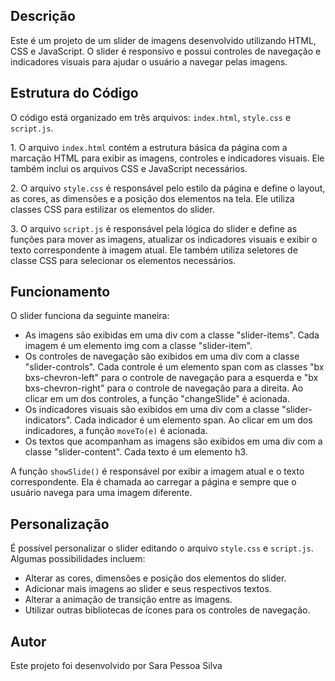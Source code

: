 ## Descrição

<p>Este é um projeto de um slider de imagens desenvolvido utilizando HTML, CSS e JavaScript. O slider é responsivo e possui controles de navegação e indicadores visuais para ajudar o usuário a navegar pelas imagens.</p>

## Estrutura do Código

<p>O código está organizado em três arquivos: <code>index.html</code>, <code>style.css</code> e <code>script.js</code>.</p>
<p>1. O arquivo <code>index.html</code> contém a estrutura básica da página com a marcação HTML para exibir as imagens, controles e indicadores visuais. Ele também inclui os arquivos CSS e JavaScript necessários.</p>
<p>2. O arquivo <code>style.css</code> é responsável pelo estilo da página e define o layout, as cores, as dimensões e a posição dos elementos na tela. Ele utiliza classes CSS para estilizar os elementos do slider.</p>
<p>3. O arquivo <code>script.js</code> é responsável pela lógica do slider e define as funções para mover as imagens, atualizar os indicadores visuais e exibir o texto correspondente à imagem atual. Ele também utiliza seletores de classe CSS para selecionar os elementos necessários.</p>

## Funcionamento

<p>O slider funciona da seguinte maneira:</p>

- As imagens são exibidas em uma div com a classe "slider-items". Cada imagem é um elemento img com a classe "slider-item".
- Os controles de navegação são exibidos em uma div com a classe "slider-controls". Cada controle é um elemento span com as classes "bx bxs-chevron-left" para o controle de navegação para a esquerda e "bx bxs-chevron-right" para o controle de navegação para a direita. Ao clicar em um dos controles, a função "changeSlide" é acionada.
- Os indicadores visuais são exibidos em uma div com a classe "slider-indicators". Cada indicador é um elemento span. Ao clicar em um dos indicadores, a função <code>moveTo(e)</code> é acionada.
- Os textos que acompanham as imagens são exibidos em uma div com a classe "slider-content". Cada texto é um elemento h3.

<p>A função <code>showSlide()</code> é responsável por exibir a imagem atual e o texto correspondente. Ela é chamada ao carregar a página e sempre que o usuário navega para uma imagem diferente.</p>

## Personalização

<p>É possível personalizar o slider editando o arquivo <code>style.css</code> e <code>script.js</code>. Algumas possibilidades incluem:</p>

- Alterar as cores, dimensões e posição dos elementos do slider.
- Adicionar mais imagens ao slider e seus respectivos textos.
- Alterar a animação de transição entre as imagens.
- Utilizar outras bibliotecas de ícones para os controles de navegação.

## Autor

Este projeto foi desenvolvido por Sara Pessoa Silva
